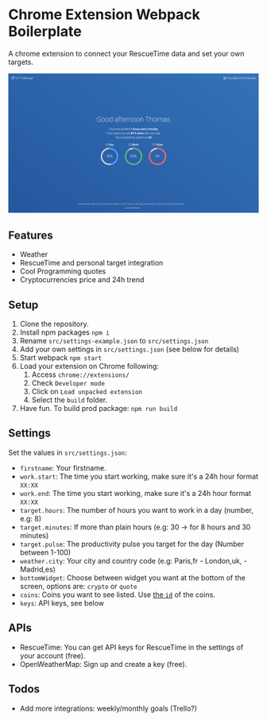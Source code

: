 # Chrome Extension Webpack Boilerplate

A chrome extension to connect your RescueTime data and set your own targets.

![alt screenshot](https://raw.githubusercontent.com/tquiroga/askthomas-chrome/master/screenshot.png)

## Features

- Weather
- RescueTime and personal target integration
- Cool Programming quotes
- Cryptocurrencies price and 24h trend

## Setup

1. Clone the repository.
2. Install npm packages `npm i`
3. Rename `src/settings-example.json` to `src/settings.json`
4. Add your own settings in `src/settings.json` (see below for details)
5. Start webpack `npm start`
6. Load your extension on Chrome following:
    1. Access `chrome://extensions/`
    2. Check `Developer mode`
    3. Click on `Load unpacked extension`
    4. Select the `build` folder.
8. Have fun. To build prod package: `npm run build`

## Settings

Set the values in `src/settings.json`:
- `firstname`: Your firstname.
- `work.start`: The time you start working, make sure it's a 24h hour format `XX:XX`
- `work.end`: The time you start working, make sure it's a 24h hour format `XX:XX`
- `target.hours`: The number of hours you want to work in a day (number, e.g: 8)
- `target.minutes`: If more than plain hours (e.g: 30 -> for 8 hours and 30 minutes)
- `target.pulse`: The productivity pulse you target for the day (Number between 1-100)
- `weather.city`: Your city and country code (e.g: Paris,fr - London,uk, - Madrid,es)
- `bottomWidget`: Choose between widget you want at the bottom of the screen, options are: `crypto` or `quote`
- `coins`: Coins you want to see listed. Use [the `id`](https://api.coinmarketcap.com/v1/ticker/) of the coins.
- `keys`: API keys, see below

## APIs

- RescueTime: You can get API keys for RescueTime in the settings of your account (free).
- OpenWeatherMap: Sign up and create a key (free).

## Todos

- Add more integrations: weekly/monthly goals (Trello?)

